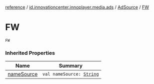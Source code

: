 [reference](../../index.md) / [id.innovationcenter.innoplayer.media.ads](../index.md) / [AdSource](index.md) / [FW](./-f-w.md)

# FW

`FW`

### Inherited Properties

| Name | Summary |
|---|---|
| [nameSource](name-source.md) | `val nameSource: `[`String`](https://kotlinlang.org/api/latest/jvm/stdlib/kotlin/-string/index.html) |
